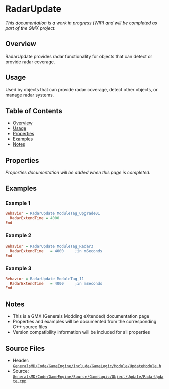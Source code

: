 # RadarUpdate

*This documentation is a work in progress (WIP) and will be completed as part of the GMX project.*

## Overview

RadarUpdate provides radar functionality for objects that can detect or provide radar coverage.

## Usage

Used by objects that can provide radar coverage, detect other objects, or manage radar systems.

## Table of Contents

- [Overview](#overview)
- [Usage](#usage)
- [Properties](#properties)
- [Examples](#examples)
- [Notes](#notes)

## Properties

*Properties documentation will be added when this page is completed.*

## Examples

### Example 1
```ini
Behavior = RadarUpdate ModuleTag_Upgrade01
  RadarExtendTime = 4000
End
```

### Example 2
```ini
Behavior = RadarUpdate ModuleTag_Radar3
  RadarExtendTime   = 4000     ;in mSeconds
End
```

### Example 3
```ini
Behavior = RadarUpdate ModuleTag_11
  RadarExtendTime   = 4000     ;in mSeconds
End
```

## Notes

- This is a GMX (Generals Modding eXtended) documentation page
- Properties and examples will be documented from the corresponding C++ source files
- Version compatibility information will be included for all properties

## Source Files

- Header: [`GeneralsMD/Code/GameEngine/Include/GameLogic/Module/UpdateModule.h`](../../GeneralsMD/Code/GameEngine/Include/GameLogic/Module/UpdateModule.h)
- Source: [`GeneralsMD/Code/GameEngine/Source/GameLogic/Object/Update/RadarUpdate.cpp`](../../GeneralsMD/Code/GameEngine/Source/GameLogic/Object/Update/RadarUpdate.cpp)
